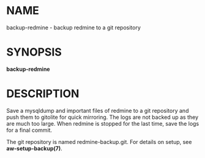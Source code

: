 NAME
====

backup-redmine - backup redmine to a git repository

SYNOPSIS
========

**backup-redmine**

DESCRIPTION
===========

Save a mysqldump and important files of redmine to a git repository and push them to gitolite for quick mirroring. The logs are not backed up as they are much too large. When redmine is stopped for the last time, save the logs for a final commit.

The git repository is named redmine-backup.git. For details on setup, see __aw-setup-backup(7)__.

